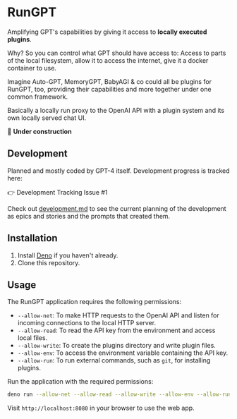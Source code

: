 # RunGPT

Amplifying GPT's capabilities by giving it access to **locally executed plugins**.

Why? So you can control what GPT should have access to: Access to parts of the local filesystem, allow it to access the internet, give it a docker container to use.

Imagine Auto-GPT, MemoryGPT, BabyAGI & co could all be plugins for RunGPT, too, providing their capabilities and more together under one common framework.

Basically a locally run proxy to the OpenAI API with a plugin system and its own locally served chat UI.

🚧 **Under construction**

## Development

Planned and mostly coded by GPT-4 itself. Development progress is tracked here:

👉 Development Tracking Issue #1

Check out [development.md](./development.md) to see the current planning of the development as epics and stories and the prompts that created them.

## Installation

1. Install [Deno](https://deno.land/) if you haven't already.
2. Clone this repository.

## Usage

The RunGPT application requires the following permissions:

- `--allow-net`: To make HTTP requests to the OpenAI API and listen for incoming connections to the local HTTP server.
- `--allow-read`: To read the API key from the environment and access local files.
- `--allow-write`: To create the plugins directory and write plugin files.
- `--allow-env`: To access the environment variable containing the API key.
- `--allow-run`: To run external commands, such as `git`, for installing plugins.

Run the application with the required permissions:

```sh
deno run --allow-net --allow-read --allow-write --allow-env --allow-run rungpt.ts
```

Visit `http://localhost:8080` in your browser to use the web app.
